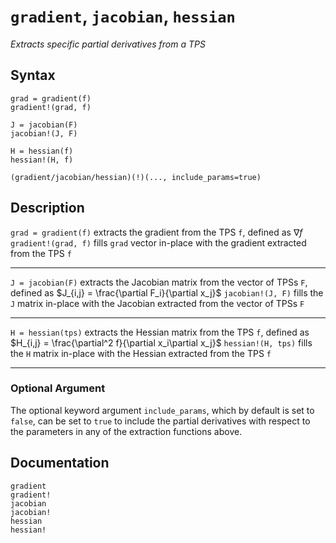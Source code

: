 # `gradient`, `jacobian`, `hessian`
*Extracts specific partial derivatives from a TPS*
## Syntax
```
grad = gradient(f)
gradient!(grad, f)

J = jacobian(F)
jacobian!(J, F)

H = hessian(f)
hessian!(H, f)

(gradient/jacobian/hessian)(!)(..., include_params=true)
```

## Description

`grad = gradient(f)` extracts the gradient from the TPS `f`, defined as $\nabla f$
`gradient!(grad, f)` fills `grad` vector in-place with the gradient extracted from the TPS `f`

------

`J = jacobian(F)` extracts the Jacobian matrix from the vector of TPSs `F`, defined as $J_{i,j} = \frac{\partial F_i}{\partial x_j}$
`jacobian!(J, F)` fills the `J` matrix in-place with the Jacobian extracted from the vector of TPSs `F`

------

`H = hessian(tps)` extracts the Hessian matrix from the TPS `f`, defined as $H_{i,j} = \frac{\partial^2 f}{\partial x_i\partial x_j}$
`hessian!(H, tps)` fills the `H` matrix in-place with the Hessian extracted from the TPS `f`

------
### Optional Argument

The optional keyword argument `include_params`, which by default is set to `false`, can be set to `true` to include the partial derivatives with respect to the parameters in any of the extraction functions above.


## Documentation
```@docs
gradient
gradient!
jacobian
jacobian!
hessian
hessian!
```